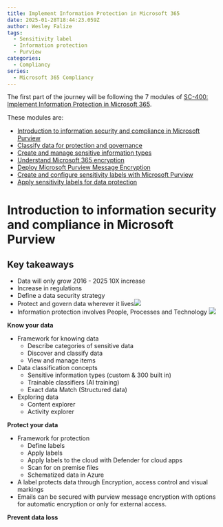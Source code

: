 ```yaml
---
title: Implement Information Protection in Microsoft 365
date: 2025-01-28T18:44:23.059Z
author: Wesley Falize
tags:
  - Sensitivity label
  - Information protection
  - Purview
categories:
  - Compliancy
series:
  - Microsoft 365 Compliancy
---
```


The first part of the journey will be following the 7 modules of [SC-400: Implement Information Protection in Microsoft 365](https://learn.microsoft.com/en-us/training/paths/implement-information-protection/).

These modules are:

* [Introduction to information security and compliance in Microsoft Purview](https://learn.microsoft.com/en-us/training/modules/m365-compliance-information-governance/)
* [Classify data for protection and governance](https://learn.microsoft.com/en-us/training/modules/m365-compliance-information-classify-data/)
* [Create and manage sensitive information types](https://learn.microsoft.com/en-us/training/modules/create-manage-sensitive-information-types/)
* [Understand Microsoft 365 encryption](https://learn.microsoft.com/en-us/training/modules/audit-encryption/)
* [Deploy Microsoft Purview Message Encryption](https://learn.microsoft.com/en-us/training/modules/deploy-message-encryption-microsoft-365/)
* [Create and configure sensitivity labels with Microsoft Purview](https://learn.microsoft.com/en-us/training/modules/m365-compliance-information-protect-information/)
* [Apply sensitivity labels for data protection](https://learn.microsoft.com/en-us/training/modules/apply-manage-sensitivity-labels/)

# Introduction to information security and compliance in Microsoft Purview

## Key takeaways

* Data will only grow 2016 - 2025 10X increase
* Increase in regulations
* Define a data security strategy
* Protect and govern data wherever it lives![](/images/balance-data-security-productivity.png)
* Information protection involves People, Processes and Technology
  ![](/images/powered-by-intelligent-platform.png)

**Know your data**

* Framework for knowing data
  * Describe categories of sensitive data
  * Discover and classify data
  * View and manage items
* Data classification concepts
  * Sensitive information types (custom & 300 built in)
  * Trainable classifiers (AI training)
  * Exact data Match (Structured data)
* Exploring data
  * Content explorer
  * Activity explorer

**Protect your data**

* Framework for protection
  * Define labels
  * Apply labels
  * Apply labels to the cloud with Defender for cloud apps
  * Scan for on premise files
  * Schematized data in Azure
* A label protects data through Encryption, access control and visual markings
* Emails can be secured with purview message encryption with options for automatic encryption or only for external access.

**Prevent data loss**
